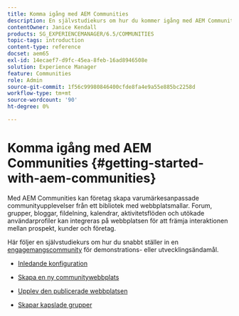 ```yaml
---
title: Komma igång med AEM Communities
description: En självstudiekurs om hur du kommer igång med AEM Communities
contentOwner: Janice Kendall
products: SG_EXPERIENCEMANAGER/6.5/COMMUNITIES
topic-tags: introduction
content-type: reference
docset: aem65
exl-id: 14ecaef7-d9fc-45ea-8feb-16ad8946508e
solution: Experience Manager
feature: Communities
role: Admin
source-git-commit: 1f56c99980846400cfde8fa4e9a55e885bc2258d
workflow-type: tm+mt
source-wordcount: '90'
ht-degree: 0%

---
```


# Komma igång med AEM Communities {#getting-started-with-aem-communities}

Med AEM Communities kan företag skapa varumärkesanpassade communityupplevelser från ett bibliotek med webbplatsmallar. Forum, grupper, bloggar, fildelning, kalendrar, aktivitetsflöden och utökade användarprofiler kan integreras på webbplatsen för att främja interaktionen mellan prospekt, kunder och företag.

Här följer en självstudiekurs om hur du snabbt ställer in en [engagemangscommunity](/help/communities/overview.md#engagement-community) för demonstrations- eller utvecklingsändamål.

* [Inledande konfiguration](/help/communities/setup.md)

* [Skapa en ny communitywebbplats](/help/communities/create-site.md)

* [Upplev den publicerade webbplatsen](/help/communities/published-site.md)

* [Skapar kapslade grupper](/help/communities/nested-groups.md)
